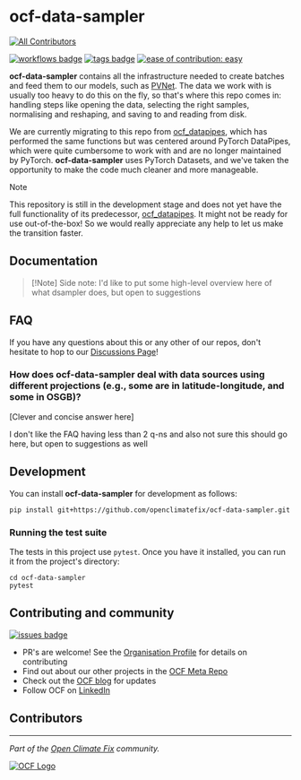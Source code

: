 # ocf-data-sampler
 
<!-- ALL-CONTRIBUTORS-BADGE:START - Do not remove or modify this section -->
[![All Contributors](https://img.shields.io/badge/all_contributors-7-orange.svg?style=flat-square)](#contributors-)
<!-- ALL-CONTRIBUTORS-BADGE:END -->

[![workflows badge](https://img.shields.io/github/actions/workflow/status/openclimatefix/ocf-data-sampler/release.yaml?branch=maine&color=FFD053&label=workflow)](https://github.com/openclimatefix/ocf-data-sampler/actions/workflows/workflows.yaml)
[![tags badge](https://img.shields.io/github/v/tag/openclimatefix/ocf-data-sampler?include_prereleases&sort=semver&color=FFAC5F)](https://github.com/openclimatefix/ocf-data-sampler/tags)
[![ease of contribution: easy](https://img.shields.io/badge/ease%20of%20contribution:%20easy-32bd50)](https://github.com/openclimatefix#how-easy-is-it-to-get-involved) 

**ocf-data-sampler** contains all the infrastructure needed to 
create batches and feed them to our models, such as 
[PVNet](https://github.com/openclimatefix/PVNet/). The data we work 
with is usually too heavy to do this on the fly, so that's where this repo
comes in: handling steps like opening the data, selecting the right
samples, normalising and reshaping, and saving to and reading 
from disk.

We are currently migrating to this repo from [ocf_datapipes](https://github.com/openclimatefix/ocf_datapipes/), which 
has performed the same functions but was centered around PyTorch DataPipes, 
which were quite cumbersome to work with and are no longer maintained by
PyTorch. **ocf-data-sampler** uses PyTorch Datasets, and we've
taken the opportunity to make the code much cleaner and more manageable.

> [!Note]
> This repository is still in the development stage and does not yet have the full 
> functionality of its predecessor, [ocf_datapipes](https://github.com/openclimatefix/ocf_datapipes/).
> It might not be ready for use out-of-the-box! So we would really appreciate any help to let us make the transition faster.

## Documentation

> [!Note] Side note: I'd like to put some high-level overview here of what dsampler does, but open to suggestions


## FAQ

If you have any questions about this or any other of our repos,
don't hesitate to hop to our [Discussions Page](https://github.com/orgs/openclimatefix/discussions)!

### How does ocf-data-sampler deal with data sources using different projections (e.g., some are in latitude-longitude, and some in OSGB)?

[Clever and concise answer here]

I don't like the FAQ having less than 2 q-ns 
and also not sure this should go here, 
but open to suggestions as well



## Development

You can install **ocf-data-sampler** for development as follows:

``` 
pip install git+https://github.com/openclimatefix/ocf-data-sampler.git
```

### Running the test suite

The tests in this project use `pytest`. Once you have it installed, 
you can run it from the project's directory:

```
cd ocf-data-sampler
pytest
``` 

## Contributing and community

[![issues badge](https://img.shields.io/github/issues/openclimatefix/ocf-data-sampler?color=FFAC5F)](https://github.com/openclimatefix/ocf-data-sampler/issues?q=is%3Aissue+is%3Aopen+sort%3Aupdated-desc)

- PR's are welcome! See the [Organisation Profile](https://github.com/openclimatefix) for details on contributing
- Find out about our other projects in the [OCF Meta Repo](https://github.com/openclimatefix/ocf-meta-repo)
- Check out the [OCF blog](https://openclimatefix.org/blog) for updates
- Follow OCF on [LinkedIn](https://uk.linkedin.com/company/open-climate-fix)


## Contributors

---

*Part of the [Open Climate Fix](https://github.com/orgs/openclimatefix/people) community.*

[![OCF Logo](https://cdn.prod.website-files.com/62d92550f6774db58d441cca/6324a2038936ecda71599a8b_OCF_Logo_black_trans.png)](https://openclimatefix.org)

